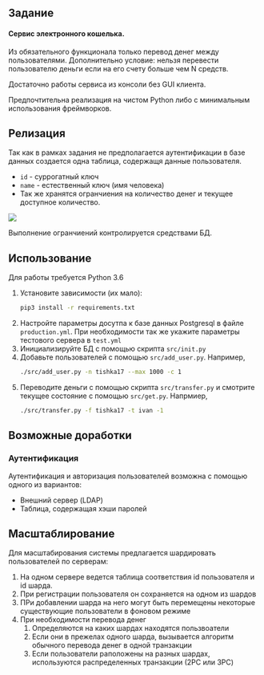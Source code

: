 ## Задание

#### Сервис электронного кошелька. 

Из обязательного функционала только перевод денег между пользователями. 
Дополнительно условие: нельзя перевести пользователю деньги если на его счету больше чем N средств.

Достаточно работы сервиса из консоли без GUI клиента.

Предпочтительна реализация на чистом Python либо с минимальным использования фреймворков.

## Релизация

Так как в рамках задания не предполагается аутентификации в базе данных создается одна таблица, содержащя данные пользователя.

* `id` - суррогатный ключ
* `name` - естественный ключ (имя человека)
* Так же хранятся огранчиения на количество денег и текущее доступное количество.

![](http://www.plantuml.com/plantuml/png/SoWkIImgAStDuUBAJyfAJIvHA2rEBLAevb9Gi57BJgsqKyXCGR3p4dDJWRpSpBpunDpyqhmI42Un0i59BYqgIiqhWGdKSZcavgK0JGS0)


Выполнение огранчиений контролируется средствами БД.


## Использование

Для работы требуется Python 3.6

1. Установите зависимости (их мало):
    ```bash 
    pip3 install -r requirements.txt
    ```
2. Настройте параметры досутпа к базе данных Postgresql в файле `production.yml`. 
  При необходимости так же укажите параметры тестового сервера в `test.yml`
3. Инициализируйте БД с помощью скрипта `src/init.py`
4. Добавьте пользователей с помощью `src/add_user.py`. Например,
    ```bash
    ./src/add_user.py -n tishka17 --max 1000 -c 1
    ``` 
5. Переводите деньги с помощью скрипта `src/transfer.py` и смотрите текущее состояние с помощью `src/get.py`. Напрмиер,
    ```bash
    ./src/transfer.py -f tishka17 -t ivan -1
    ```


## Возможные доработки

### Аутентификация

Аутентификация и авторизация пользователей возможна с помощью одного из вариантов:
* Внешний сервер (LDAP)
* Таблица, содержащая хэши паролей

## Масштаблирование

Для масштабирования системы предлагается шардировать пользователей по серверам:

1. На одном сервере ведется таблица соответствия id пользователя и id шарда. 
2. При регистрации пользователя он сохраняется на одном из шардов
3. ПРи добавлении шарда на него могут быть перемещены некоторые существующие пользователи в фоновом режиме
4. При необходимости перевода денег 
    1. Определяются на каких шардах находятся пользвоатели
    2. Если они в прежелах одного шарда, вызывается алгоритм обычного перевода денег в одной транзакции
    3. Если пользователи раположены на разных шардах, используются распределенных транзакции (2PC или 3PC)